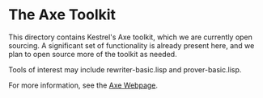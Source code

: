 The Axe Toolkit
===============================

This directory contains Kestrel's Axe toolkit, which we are currently
open sourcing.  A significant set of functionality is already present
here, and we plan to open source more of the toolkit as needed.

Tools of interest may include rewriter-basic.lisp and prover-basic.lisp.

For more information, see the [Axe Webpage][Axe].

[Axe]: https://kestrel.edu/research/axe/
